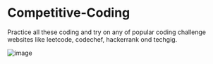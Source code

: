 # Competitive-Coding
Practice all these coding and try on any of popular coding challenge websites like leetcode, codechef, hackerrank ond techgig.


![image](https://github.com/deepak14ri/Competitive-Code-Solutions/assets/49471265/b6bc17d3-f667-4ff1-aa87-326bb6cd419e)

